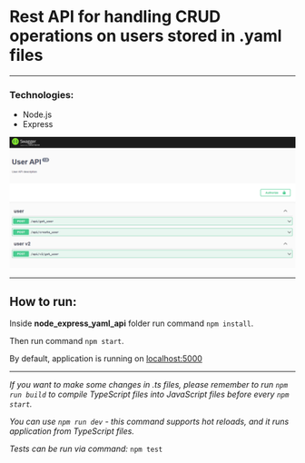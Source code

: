 # Rest API for handling CRUD operations on users stored in .yaml files

---

### Technologies:

- Node.js
- Express

![Screenshot of the application](Screenshot%20of%20the%20application.PNG "Screenshot of the application")

---

## How to run:

Inside **node_express_yaml_api** folder run command `npm install`.

Then run command `npm start`.

By default, application is running on [localhost:5000](http://localhost:5000)

---

*If you want to make some changes in .ts files, please remember to run `npm run build` to compile TypeScript files into
JavaScript files before every `npm start`.*

*You can use `npm run dev` - this command supports hot reloads, and it runs application from TypeScript files.*

*Tests can be run via command:* `npm test`
